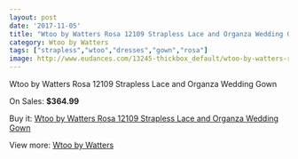 ```yaml
---
layout: post
date: '2017-11-05'
title: "Wtoo by Watters Rosa 12109 Strapless Lace and Organza Wedding Gown"
category: Wtoo by Watters
tags: ["strapless","wtoo","dresses","gown","rosa"]
image: http://www.eudances.com/13245-thickbox_default/wtoo-by-watters-rosa-12109-strapless-lace-and-organza-wedding-gown.jpg
---
```

Wtoo by Watters Rosa 12109 Strapless Lace and Organza Wedding Gown

On Sales: **$364.99**
<a href="https://www.eudances.com/en/wtoo-by-watters/4007-wtoo-by-watters-rosa-12109-strapless-lace-and-organza-wedding-gown.html"><amp-img layout="responsive" width="600" height="600" src="//www.eudances.com/13245-thickbox_default/wtoo-by-watters-rosa-12109-strapless-lace-and-organza-wedding-gown.jpg" alt="Wtoo by Watters Rosa 12109 Strapless Lace and Organza Wedding Gown 0" /></a>
<a href="https://www.eudances.com/en/wtoo-by-watters/4007-wtoo-by-watters-rosa-12109-strapless-lace-and-organza-wedding-gown.html"><amp-img layout="responsive" width="600" height="600" src="//www.eudances.com/13247-thickbox_default/wtoo-by-watters-rosa-12109-strapless-lace-and-organza-wedding-gown.jpg" alt="Wtoo by Watters Rosa 12109 Strapless Lace and Organza Wedding Gown 1" /></a>
<a href="https://www.eudances.com/en/wtoo-by-watters/4007-wtoo-by-watters-rosa-12109-strapless-lace-and-organza-wedding-gown.html"><amp-img layout="responsive" width="600" height="600" src="//www.eudances.com/13246-thickbox_default/wtoo-by-watters-rosa-12109-strapless-lace-and-organza-wedding-gown.jpg" alt="Wtoo by Watters Rosa 12109 Strapless Lace and Organza Wedding Gown 2" /></a>

Buy it: [Wtoo by Watters Rosa 12109 Strapless Lace and Organza Wedding Gown](https://www.eudances.com/en/wtoo-by-watters/4007-wtoo-by-watters-rosa-12109-strapless-lace-and-organza-wedding-gown.html "Wtoo by Watters Rosa 12109 Strapless Lace and Organza Wedding Gown")

View more: [Wtoo by Watters](https://www.eudances.com/en/49-wtoo-by-watters "Wtoo by Watters")